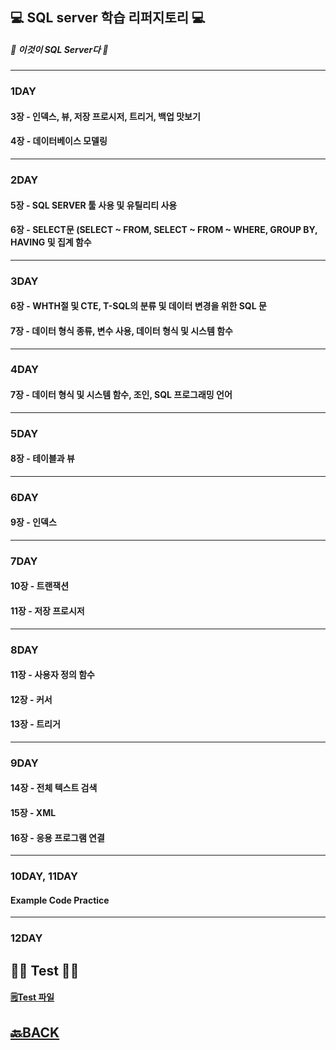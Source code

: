 ## 💻 SQL server 학습 리퍼지토리 💻

##### 📖 이것이 SQL Server다 📖
___ 
### 1DAY
#### 3장 - 인덱스, 뷰, 저장 프로시저, 트리거, 백업 맛보기
#### 4장 - 데이터베이스 모델링
___ 

### 2DAY
#### 5장 - SQL SERVER 툴 사용 및 유틸리티 사용
#### 6장 - SELECT문 (SELECT ~ FROM, SELECT ~ FROM ~ WHERE, GROUP BY, HAVING 및 집계 함수 
___ 
### 3DAY 
#### 6장 - WHTH절 및 CTE, T-SQL의 분류  및 데이터 변경을 위한 SQL 문 
#### 7장 - 데이터 형식 종류, 변수 사용, 데이터 형식 및 시스템 함수 
___ 
### 4DAY 
#### 7장 - 데이터 형식 및 시스템 함수, 조인, SQL 프로그래밍 언어
___ 
### 5DAY 
#### 8장 - 테이블과 뷰 
___ 
### 6DAY 
#### 9장 - 인덱스
___ 
### 7DAY
#### 10장 - 트랜잭션 
#### 11장 - 저장 프로시저 
___ 
### 8DAY 
#### 11장 - 사용자 정의 함수
#### 12장 - 커서
#### 13장 - 트리거 
___ 
### 9DAY
#### 14장 - 전체 텍스트 검색
#### 15장 - XML
#### 16장 - 응용 프로그램 연결
___ 
### 10DAY, 11DAY
#### Example Code Practice 
___ 
### 12DAY
## ✍🏻 Test ✍🏻
#### [🗒Test 파일](https://github.com/XOXOT/MS-SQL/blob/main/12DAY/%EB%8D%B0%EC%9D%B4%ED%84%B0%EB%B2%A0%EC%9D%B4%EC%8A%A4%20%ED%8F%89%EA%B0%80.pdf)

## [🔙BACK](https://github.com/XOXOT?tab=repositories)
